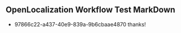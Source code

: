 ## OpenLocalization Workflow Test MarkDown
* 97866c22-a437-40e9-839a-9b6cbaae4870 thanks!

<!--HONumber=Jul16_HO3-->


